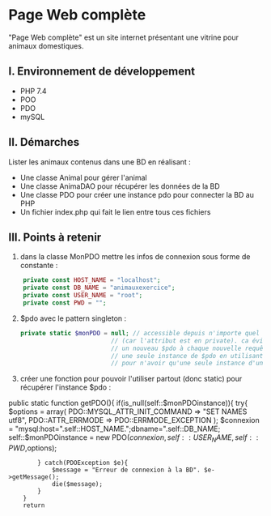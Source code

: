 # Page Web complète

"Page Web complète" est un site internet présentant une vitrine pour animaux domestiques.

## I. Environnement de développement

* PHP 7.4
* POO
* PDO
* mySQL

## II. Démarches
Lister les animaux contenus dans une BD en réalisant :
- Une classe Animal pour gérer l'animal
- Une classe AnimaDAO pour récupérer les données de la BD
- Une classe PDO pour créer une instance pdo pour connecter la BD au PHP
- Un fichier index.php qui fait le lien entre tous ces fichiers

## III. Points à retenir
 
1. dans la classe MonPDO mettre les infos de connexion sous forme de constante :
```php
    private const HOST_NAME = "localhost";
    private const DB_NAME = "animauxexercice";
    private const USER_NAME = "root";
    private const PWD = "";
```
2. $pdo avec le pattern singleton :
   ```php
   private static $monPDO = null; // accessible depuis n'importe quel objet de la classe 
                            // (car l'attribut est en private). ca évite de generer 
                            // un nouveau $pdo à chaque nouvelle requête.  On conserve 
                            // une seule instance de $pdo en utilisant le pattern singleton 
                            // pour n'avoir qu'une seule instance d'une classe.
    ```

3. créer une fonction pour pouvoir l'utiliser partout (donc static) pour récupérer l'instance $pdo :

public static function getPDO(){
        if(is_null(self::$monPDOinstance)){
            try{
                $options = array(
                    PDO::MYSQL_ATTR_INIT_COMMAND => "SET NAMES utf8",
                    PDO::ATTR_ERRMODE => PDO::ERRMODE_EXCEPTION
                );
                $connexion = "mysql:host=".self::HOST_NAME.";dbname=".self::DB_NAME;
                self::$monPDOinstance = new PDO($connexion,self::USER_NAME,self::PWD,$options);

            } catch(PDOException $e){
                $message = "Erreur de connexion à la BD". $e->getMessage();
                die($message);
            }
        }
        return 